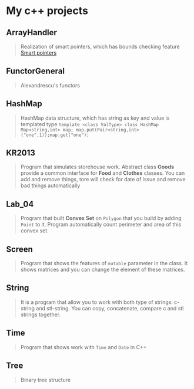 My c++ projects
==

ArrayHandler
----
> Realization of smart pointers, which has bounds checking feature
> [Smart pointers](http://en.wikipedia.org/wiki/Smart_pointer)

FunctorGeneral
----
> Alexandrescu's functors

HashMap
-----
> HashMap data structure, which has string as key and value is templated type
> `template <class ValType>
class HashMap Map<string,int> map; map.put(Pair<string,int>("one",1));map.get("one");`

KR2013
-----
> Program that simulates storehouse work.
> Abstract class **Goods** provide a common interface for **Food** and **Clothes** classes.
> You can add and remove things, tore will check for date of issue and remove bad things
> automatically

Lab_04
---
> Program that built **Convex Set** on `Polygon` that you build by adding
> `Point` to it. Program automatically count perimeter and area of this convex set.

Screen
---
> Program that shows the features of `mutable` parameter in the class. It shows matrices and you can change the element of these matrices.

String
----
> It is a program that allow you to work with both type of strings: c-string and stl-string. You can copy, concatenate, compare c and stl strings together.

Time
------
> Program that shows work with `Time` and `Date` in C++

Tree
----
> Binary tree structure
